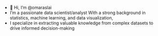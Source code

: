 - 👋 Hi, I’m @omaraslai
- I’m a passionate data scientist/analyst With a strong background in statistics, machine learning, and data visualization,
- I specialize in extracting valuable knowledge from complex datasets to drive informed decision-making

<!---
omaraslai/omaraslai is a ✨ special ✨ repository because its `README.md` (this file) appears on your GitHub profile.
You can click the Preview link to take a look at your changes.
--->
